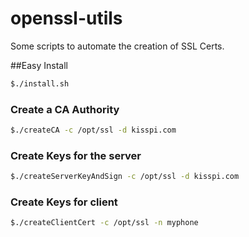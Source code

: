 # openssl-utils

Some scripts to automate the creation of SSL Certs.

##Easy Install
```sh
$./install.sh
```

### Create a CA Authority 
```sh
$./createCA -c /opt/ssl -d kisspi.com
```

### Create Keys for the server
```sh
$./createServerKeyAndSign -c /opt/ssl -d kisspi.com 
```

### Create Keys for client
```sh
$./createClientCert -c /opt/ssl -n myphone
```
